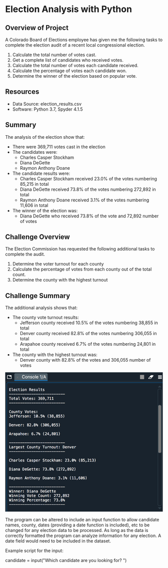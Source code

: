 # Election Analysis with Python

## Overview of Project
A Colorado Board of Elections employee has given me the following tasks to complete the election audit of a recent local congressional election.

1. Calculate the total number of votes cast.
2. Get a complete list of candidates who received votes.
3. Calculate the total number of votes each candidate received.
4. Calculate the percentage of votes each candidate won.
5. Determine the winner of the election based on popular vote.

## Resources
- Data Source: election_results.csv
- Software: Python 3.7, Spyder 4.1.5

## Summary
The analysis of the election show that:
- There were 369,711 votes cast in the election
- The candidates were:
    - Charles Casper Stockham
    - Diana DeGette
    - Raymon Anthony Doane
- The candidate results were:
    - Charles Casper Stockham received 23.0% of the votes numbering 85,215 in total
    - Diana DeGette received 73.8% of the votes numbering 272,892 in total
    - Raymon Anthony Doane received 3.1% of the votes numbering 11,606 in total
- The winner of the election was:
    - Diana DeGette who received 73.8% of the vote and 72,892 number of votes

## Challenge Overview
The Election Commission has requested the following additional tasks to complete the audit.

1. Determine the voter turnout for each county
2. Calculate the percentage of votes from each county out of the total count.
3. Determine the county with the highest turnout

## Challenge Summary
The additional analysis shows that:
- The county vote turnout results:
    - Jefferson county received 10.5% of the votes numbering 38,855 in total
    - Denver county received 82.8% of the votes numbering 306,055 in total
    - Arapahoe county received 6.7% of the votes numbering 24,801 in total
- The county with the highest turnout was:
    - Denver county with 82.8% of the votes and 306,055 number of votes

![alt text](Resources/election_results.png)

The program can be altered to include an input function to allow candidate names, county, dates (providing a date function is included), etc to be changed for any election data to be processed. As long as the data is correctly formatted the program can analyze information for any election. A date field would need to be included in the dataset.

Example script for the input:

candidate = input("Which candidate are you looking for? ")
